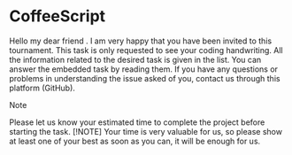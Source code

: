 # CoffeeScript

Hello my dear friend .
I am very happy that you have been invited to this tournament.
This task is only requested to see your coding handwriting.
All the information related to the desired task is given in the list. You can answer the embedded task by reading them.
If you have any questions or problems in understanding the issue asked of you, contact us through this platform (GitHub).

> [!NOTE]
> Please let us know your estimated time to complete the project before starting the task.
> [!NOTE]
> Your time is very valuable for us, so please show at least one of your best as soon as you can, it will be enough for us.
